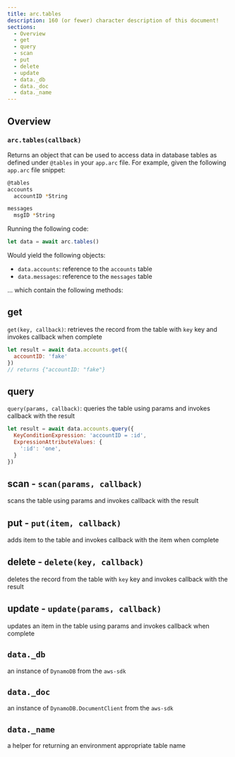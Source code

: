 ```yaml
---
title: arc.tables
description: 160 (or fewer) character description of this document!
sections:
  - Overview
  - get
  - query
  - scan
  - put
  - delete
  - update
  - data._db
  - data._doc
  - data._name
---
```


## Overview

### `arc.tables(callback)`

Returns an object that can be used to access data in database tables as defined under `@tables` in your `app.arc` file. For example, given the following `app.arc` file snippet:

```bash
@tables
accounts
  accountID *String

messages
  msgID *String
```

Running the following code:

```js
let data = await arc.tables()
```
Would yield the following objects: 
- `data.accounts`: reference to the `accounts` table
- `data.messages`: reference to the `messages` table

... which contain the following methods:


## get

`get(key, callback)`: retrieves the record from the table with `key` key and invokes callback when complete

```js
let result = await data.accounts.get({
  accountID: 'fake'
})
// returns {"accountID: "fake"}
```

## query

`query(params, callback)`: queries the table using params and invokes callback with the result

```js
let result = await data.accounts.query({
  KeyConditionExpression: 'accountID = :id',
  ExpressionAttributeValues: {
    ':id': 'one',
  }
})
```

## scan - `scan(params, callback)`

scans the table using params and invokes callback with the result


## put - `put(item, callback)`

adds item to the table and invokes callback with the item when complete


## delete - `delete(key, callback)`

deletes the record from the table with `key` key and invokes callback with the result


## update - `update(params, callback)`

updates an item in the table using params and invokes callback when complete


## `data._db`
an instance of `DynamoDB` from the `aws-sdk`

## `data._doc`
an instance of `DynamoDB.DocumentClient` from the `aws-sdk`

## `data._name`
a helper for returning an environment appropriate table name

